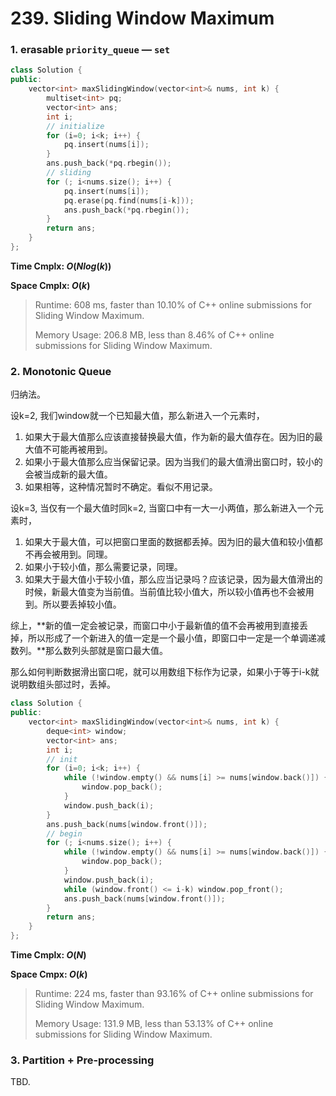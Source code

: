 # 239. Sliding Window Maximum



### 1. erasable `priority_queue` — `set`

```c++
class Solution {
public:
    vector<int> maxSlidingWindow(vector<int>& nums, int k) {
        multiset<int> pq;
        vector<int> ans;
        int i;
        // initialize
        for (i=0; i<k; i++) {
            pq.insert(nums[i]);
        }
        ans.push_back(*pq.rbegin());
        // sliding
        for (; i<nums.size(); i++) {
            pq.insert(nums[i]);
            pq.erase(pq.find(nums[i-k]));
            ans.push_back(*pq.rbegin());
        }
        return ans;
    }
};
```

 **Time Cmplx: $O(Nlog(k))$**

**Space Cmplx: $O(k)$**

> Runtime: 608 ms, faster than 10.10% of C++ online submissions for Sliding Window Maximum.
>
> Memory Usage: 206.8 MB, less than 8.46% of C++ online submissions for Sliding Window Maximum.



### 2. Monotonic Queue

归纳法。

设k=2, 我们window就一个已知最大值，那么新进入一个元素时，

1. 如果大于最大值那么应该直接替换最大值，作为新的最大值存在。因为旧的最大值不可能再被用到。
2. 如果小于最大值那么应当保留记录。因为当我们的最大值滑出窗口时，较小的会被当成新的最大值。
3. 如果相等，这种情况暂时不确定。看似不用记录。

设k=3, 当仅有一个最大值时同k=2, 当窗口中有一大一小两值，那么新进入一个元素时，

1. 如果大于最大值，可以把窗口里面的数据都丢掉。因为旧的最大值和较小值都不再会被用到。同理。
2. 如果小于较小值，那么需要记录，同理。
3. 如果大于最大值小于较小值，那么应当记录吗？应该记录，因为最大值滑出的时候，新最大值变为当前值。当前值比较小值大，所以较小值再也不会被用到。所以要丢掉较小值。

综上，**新的值一定会被记录，而窗口中小于最新值的值不会再被用到直接丢掉，所以形成了一个新进入的值一定是一个最小值，即窗口中一定是一个单调递减数列。**那么数列头部就是窗口最大值。

那么如何判断数据滑出窗口呢，就可以用数组下标作为记录，如果小于等于i-k就说明数组头部过时，丢掉。

```c++
class Solution {
public:
    vector<int> maxSlidingWindow(vector<int>& nums, int k) {
        deque<int> window;
        vector<int> ans;
        int i;
        // init
        for (i=0; i<k; i++) {
            while (!window.empty() && nums[i] >= nums[window.back()]) {
                window.pop_back();
            }
            window.push_back(i);
        }
        ans.push_back(nums[window.front()]);
        // begin
        for (; i<nums.size(); i++) {
            while (!window.empty() && nums[i] >= nums[window.back()]) {
                window.pop_back();
            }
            window.push_back(i);
            while (window.front() <= i-k) window.pop_front();
            ans.push_back(nums[window.front()]);
        }
        return ans;
    }
};
```

**Time Cmplx: $O(N)$**

**Space Cmpx: $O(k)$**

> Runtime: 224 ms, faster than 93.16% of C++ online submissions for Sliding Window Maximum.
>
> Memory Usage: 131.9 MB, less than 53.13% of C++ online submissions for Sliding Window Maximum.

### 3. Partition + Pre-processing

TBD.
